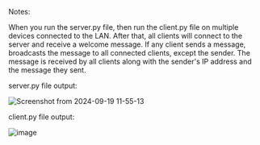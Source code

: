 Notes:

When you run the server.py file, then run the client.py file on multiple devices connected to the LAN. 
After that, all clients will connect to the server and receive a welcome message. 
If any client sends a message,  broadcasts the message to all connected clients, except the sender. 
The message is received by all clients along with the sender's IP address and the message they sent.

server.py file output:


![Screenshot from 2024-09-19 11-55-13](https://github.com/user-attachments/assets/39d46c9e-7c18-4109-b413-8932bd564017)



client.py file output:



![image](https://github.com/user-attachments/assets/2bad7e53-1f96-4358-b3ae-3a9502d92d74)
